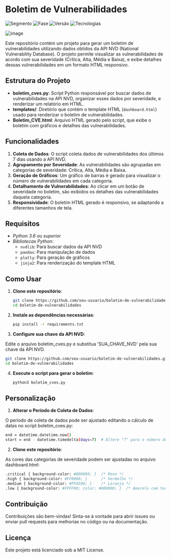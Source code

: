 # Boletim de Vulnerabilidades

![Segmento](https://img.shields.io/badge/Segmento_:-Segurança_da_Informação-blue?style=flat-square) 
![Fase](https://img.shields.io/badge/Fase_:-Desenvolvimento-orange?style=flat-square) 
![Versão](https://img.shields.io/badge/versão_:-1.0-darkyellow?style=flat-square) 
![Tecnologias](https://img.shields.io/badge/Tecnologias_:-NVDLib,_Jinja2,_Pandas,_Plotly-darkyellow?style=flat-square) 

<p style='text-align: justify;'> 

![image](https://github.com/user-attachments/assets/f1585171-1e05-496d-8e92-edf46d88dfd6)

Este repositório contém um projeto para gerar um boletim de vulnerabilidades utilizando dados obtidos da API NVD (National Vulnerability Database). 
O projeto permite visualizar as vulnerabilidades de acordo com sua severidade (Crítica, Alta, Média e Baixa), e exibe detalhes dessas vulnerabilidades em um formato HTML responsivo.

## Estrutura do Projeto

- **boletim_cves.py**: Script Python responsável por buscar dados de vulnerabilidades na API NVD, organizar esses dados por severidade, e renderizar um relatório em HTML.
- **templates/**: Diretório que contém o template HTML (`dashboard.html`) usado para renderizar o boletim de vulnerabilidades.
- **Boletim_CVE.html**: Arquivo HTML gerado pelo script, que exibe o boletim com gráficos e detalhes das vulnerabilidades.

## Funcionalidades

1. **Coleta de Dados**: O script coleta dados de vulnerabilidades dos últimos 7 dias usando a API NVD.
2. **Agrupamento por Severidade**: As vulnerabilidades são agrupadas em categorias de severidade: Crítica, Alta, Média e Baixa.
3. **Geração de Gráficos**: Um gráfico de barras é gerado para visualizar o número de vulnerabilidades em cada categoria.
4. **Detalhamento de Vulnerabilidades**: Ao clicar em um botão de severidade no boletim, são exibidos os detalhes das vulnerabilidades daquela categoria.
5. **Responsividade**: O boletim HTML gerado é responsivo, se adaptando a diferentes tamanhos de tela.

## Requisitos

- *Python 3.6 ou superior*
- *Bibliotecas Python*:
  - `nvdlib`: Para buscar dados da API NVD
  - `pandas`: Para manipulação de dados
  - `plotly`: Para geração de gráficos
  - `jinja2`: Para renderização do template HTML

## Como Usar

1. **Clone este repositório**:
   ```bash
   git clone https://github.com/seu-usuario/boletim-de-vulnerabilidades.git
   cd boletim-de-vulnerabilidades
   ```
   
2. **Instale as dependências necessárias**:
   ```bash
   pip install -r requirements.txt
   ```
   
3. **Configure sua chave da API NVD**:

Edite o arquivo boletim_cves.py e substitua 'SUA_CHAVE_NVD' pela sua chave da API NVD.

   ```bash
   git clone https://github.com/seu-usuario/boletim-de-vulnerabilidades.git
   cd boletim-de-vulnerabilidades
   ```

4. **Execute o script para gerar o boletim**:
   ```bash
   python3 boletim_cves.py
   ```

## Personalização

1. **Alterar o Período de Coleta de Dados**:

O período de coleta de dados pode ser ajustado editando o cálculo de datas no script boletim_cves.py:

   ```bash
   end = datetime.datetime.now()
   start = end - datetime.timedelta(days=7)  # Altere "7" para o número de dias desejado
   ```
   
2. **Clone este repositório**:

As cores das categorias de severidade podem ser ajustadas no arquivo dashboard.html:

   ```bash
.critical { background-color: #800080; }  /* Roxo */
.high { background-color: #FF0000; }      /* Vermelho */
.medium { background-color: #FFA500; }    /* Laranja */
.low { background-color: #FFFF00; color: #000000; }  /* Amarelo com texto preto */
   ```

## Contribuição

Contribuições são bem-vindas! Sinta-se à vontade para abrir issues ou enviar pull requests para melhorias no código ou na documentação.

## Licença

Este projeto está licenciado sob a MIT License.

